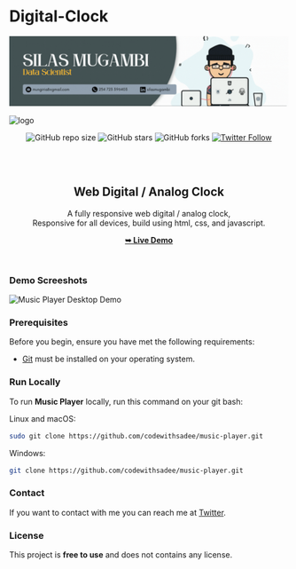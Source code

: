 # Digital-Clock

![logo](https://github.com/Mugambi12/Mugambi12/blob/master/images/Simple%20Professional.gif)

![logo](https://mugambi12.github.io/Digital-Clock)

<div align="center">
  
  ![GitHub repo size](https://img.shields.io/github/repo-size/mugambi12/Digital-Clock)
  ![GitHub stars](https://img.shields.io/github/stars/mugambi12/Digital-Clock?style=social)
  ![GitHub forks](https://img.shields.io/github/forks/mugambi12/Digital-Clock?style=social)
  [![Twitter Follow](https://img.shields.io/twitter/follow/mugambimungiria?style=social)](https://twitter.com/intent/follow?screen_name=mugambimungiria)

  <br />
  <br />

  <h2 align="center">Web Digital / Analog Clock</h2>

  A fully responsive web digital / analog clock, <br />Responsive for all devices, build using html, css, and javascript.

  <a href="https://mugambi12.github.io/Digital-Clock/"><strong>➥ Live Demo</strong></a>
</div>

<br />

### Demo Screeshots

![Music Player Desktop Demo](./readme-images/desktop.png "Desktop Demo")

### Prerequisites

Before you begin, ensure you have met the following requirements:

* [Git](https://git-scm.com/downloads "Download Git") must be installed on your operating system.

### Run Locally

To run **Music Player** locally, run this command on your git bash:

Linux and macOS:

```bash
sudo git clone https://github.com/codewithsadee/music-player.git
```

Windows:

```bash
git clone https://github.com/codewithsadee/music-player.git
```

### Contact

If you want to contact with me you can reach me at [Twitter](https://www.twitter.com/codewithsadee).

### License

This project is **free to use** and does not contains any license.
